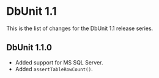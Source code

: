 DbUnit 1.1
==========

This is the list of changes for the DbUnit 1.1 release series.

DbUnit 1.1.0
-------------

* Added support for MS SQL Server.
* Added `assertTableRowCount()`.
